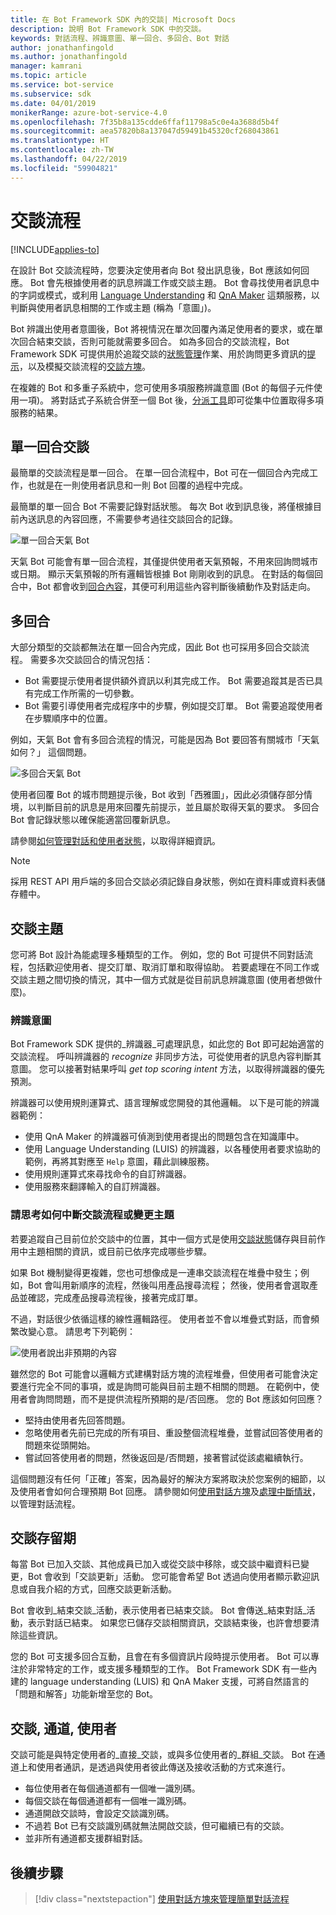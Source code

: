 ```yaml
---
title: 在 Bot Framework SDK 內的交談| Microsoft Docs
description: 說明 Bot Framework SDK 中的交談。
keywords: 對話流程、辨識意圖、單一回合、多回合、Bot 對話
author: jonathanfingold
ms.author: jonathanfingold
manager: kamrani
ms.topic: article
ms.service: bot-service
ms.subservice: sdk
ms.date: 04/01/2019
monikerRange: azure-bot-service-4.0
ms.openlocfilehash: 7f35b8a135cdde6ffaf11798a5c0e4a3688d5b4f
ms.sourcegitcommit: aea57820b8a137047d59491b45320cf268043861
ms.translationtype: HT
ms.contentlocale: zh-TW
ms.lasthandoff: 04/22/2019
ms.locfileid: "59904821"
---
```

# <a name="conversation-flow"></a>交談流程
[!INCLUDE[applies-to](../includes/applies-to.md)]

在設計 Bot 交談流程時，您要決定使用者向 Bot 發出訊息後，Bot 應該如何回應。 Bot 會先根據使用者的訊息辨識工作或交談主題。 Bot 會尋找使用者訊息中的字詞或模式，或利用 [Language Understanding](bot-builder-concept-luis.md) 和 [QnA Maker](https://docs.microsoft.com/en-us/azure/cognitive-services/qnamaker/overview/overview) 這類服務，以判斷與使用者訊息相關的工作或主題 (稱為「意圖」)。

Bot 辨識出使用者意圖後，Bot 將視情況在單次回覆內滿足使用者的要求，或在單次回合結束交談，否則可能就需要多回合。 如為多回合的交談流程，Bot Framework SDK 可提供用於追蹤交談的[狀態管理](./bot-builder-howto-v4-state.md)作業、用於詢問更多資訊的[提示](bot-builder-prompts.md)，以及模擬交談流程的[交談方塊](bot-builder-dialog-manage-conversation-flow.md)。

在複雜的 Bot 和多重子系統中，您可使用多項服務辨識意圖 (Bot 的每個子元件使用一項)。 將對話式子系統合併至一個 Bot 後，[分派工具](bot-builder-tutorial-dispatch.md)即可從集中位置取得多項服務的結果。

<!-- 
A conversation identifies a series of activities sent between a bot and a user on a specific channel and represents an interaction between one or more bots and either a _direct_ conversation with a specific user or a _group_ conversation with multiple users.
A bot communicates with a user on a channel by receiving activities from, and sending activities to the user.

- Each user has an ID that is unique per channel.
- Each conversation has an ID that is unique per channel.
- The channel sets the conversation ID when it starts the conversation.
- The bot cannot start a conversation; however, once it has a conversation ID, it can resume that conversation.
- Not all channels support group conversations.
-->

## <a name="single-turn-conversation"></a>單一回合交談

最簡單的交談流程是單一回合。 在單一回合流程中，Bot 可在一個回合內完成工作，也就是在一則使用者訊息和一則 Bot 回覆的過程中完成。

<!-- The following isn't always true, it's a generalization -->

最簡單的單一回合 Bot 不需要記錄對話狀態。 每次 Bot 收到訊息後，將僅根據目前內送訊息的內容回應，不需要參考過往交談回合的記錄。

![單一回合天氣 Bot](./media/concept-conversation/weather-single-turn.png)

天氣 Bot 可能會有單一回合流程，其僅提供使用者天氣預報，不用來回詢問城市或日期。 顯示天氣預報的所有邏輯皆根據 Bot 剛剛收到的訊息。 在對話的每個回合中，Bot 都會收到[回合內容](bot-builder-concept-activity-processing.md#turn-context)，其便可利用這些內容判斷後續動作及對話走向。

## <a name="multiple-turns"></a>多回合

大部分類型的交談都無法在單一回合內完成，因此 Bot 也可採用多回合交談流程。 需要多次交談回合的情況包括：

* Bot 需要提示使用者提供額外資訊以利其完成工作。 Bot 需要追蹤其是否已具有完成工作所需的一切參數。
* Bot 需要引導使用者完成程序中的步驟，例如提交訂單。 Bot 需要追蹤使用者在步驟順序中的位置。

例如，天氣 Bot 會有多回合流程的情況，可能是因為 Bot 要回答有關城市「天氣如何？」 這個問題。

![多回合天氣 Bot](./media/concept-conversation/weather-multi-turn.png)

使用者回覆 Bot 的城市問題提示後，Bot 收到「西雅圖」，因此必須儲存部分情境，以判斷目前的訊息是用來回覆先前提示，並且屬於取得天氣的要求。 多回合 Bot 會記錄狀態以確保能適當回覆新訊息。

請參閱[如何管理對話和使用者狀態](bot-builder-howto-v4-state.md)，以取得詳細資訊。

> [!NOTE]
> 採用 REST API 用戶端的多回合交談必須記錄自身狀態，例如在資料庫或資料表儲存體中。

## <a name="conversation-topics"></a>交談主題

您可將 Bot 設計為能處理多種類型的工作。 例如，您的 Bot 可提供不同對話流程，包括歡迎使用者、提交訂單、取消訂單和取得協助。 若要處理在不同工作或交談主題之間切換的情況，其中一個方式就是從目前訊息辨識意圖 (使用者想做什麼)。

### <a name="recognize-intent"></a>辨識意圖

Bot Framework SDK 提供的_辨識器_可處理訊息，如此您的 Bot 即可起始適當的交談流程。 呼叫辨識器的 _recognize_ 非同步方法，可從使用者的訊息內容判斷其意圖。 您可以接著對結果呼叫 _get top scoring intent_ 方法，以取得辨識器的優先預測。

辨識器可以使用規則運算式、語言理解或您開發的其他邏輯。 以下是可能的辨識器範例：

* 使用 QnA Maker 的辨識器可偵測到使用者提出的問題包含在知識庫中。
* 使用 Language Understanding (LUIS) 的辨識器，以各種使用者要求協助的範例，再將其對應至 `Help` 意圖，藉此訓練服務。
* 使用規則運算式來尋找命令的自訂辨識器。
* 使用服務來翻譯輸入的自訂辨識器。

### <a name="consider-how-to-interrupt-conversation-flow-or-change-topics"></a>請思考如何中斷交談流程或變更主題

若要追蹤自己目前位於交談中的位置，其中一個方式是使用[交談狀態](bot-builder-howto-v4-state.md)儲存與目前作用中主題相關的資訊，或目前已依序完成哪些步驟。

如果 Bot 機制變得更複雜，您也可想像成是一連串交談流程在堆疊中發生；例如，Bot 會叫用新順序的流程，然後叫用產品搜尋流程； 然後，使用者會選取產品並確認，完成產品搜尋流程後，接著完成訂單。

不過，對話很少依循這樣的線性邏輯路徑。 使用者並不會以堆疊式對話，而會頻繁改變心意。 請思考下列範例：

![使用者說出非預期的內容](./media/concept-conversation/interruption.png)

雖然您的 Bot 可能會以邏輯方式建構對話方塊的流程堆疊，但使用者可能會決定要進行完全不同的事項，或是詢問可能與目前主題不相關的問題。 在範例中，使用者會詢問問題，而不是提供流程所預期的是/否回應。 您的 Bot 應該如何回應？

* 堅持由使用者先回答問題。
* 忽略使用者先前已完成的所有項目、重設整個流程堆疊，並嘗試回答使用者的問題來從頭開始。
* 嘗試回答使用者的問題，然後返回是/否問題，接著嘗試從該處繼續執行。

這個問題沒有任何「正確」答案，因為最好的解決方案將取決於您案例的細節，以及使用者會如何合理預期 Bot 回應。 請參閱如何[使用對話方塊](bot-builder-dialog-manage-conversation-flow.md)及[處理中斷情狀](bot-builder-howto-handle-user-interrupt.md)，以管理對話流程。

## <a name="conversation-lifetime"></a>交談存留期

<!-- Note: these activities are dependent on whether the channel actually sends them. Also, we should add links -->
每當 Bot 已加入交談、其他成員已加入或從交談中移除，或交談中繼資料已變更，Bot 會收到「交談更新」活動。
您可能會希望 Bot 透過向使用者顯示歡迎訊息或自我介紹的方式，回應交談更新活動。

Bot 會收到_結束交談_活動，表示使用者已結束交談。 Bot 會傳送_結束對話_活動，表示對話已結束。
如果您已儲存交談相關資訊，交談結束後，也許會想要清除這些資訊。

<!--  Types of conversations -->

您的 Bot 可支援多回合互動，且會在有多個資訊片段時提示使用者。 Bot 可以專注於非常特定的工作，或支援多種類型的工作。
Bot Framework SDK 有一些內建的 language understanding (LUIS) 和 QnA Maker 支援，可將自然語言的「問題和解答」功能新增至您的 Bot。

## <a name="conversations-channels-and-users"></a>交談, 通道, 使用者

交談可能是與特定使用者的_直接_交談，或與多位使用者的_群組_交談。
Bot 在通道上和使用者通訊，是透過與使用者彼此傳送及接收活動的方式來進行。

* 每位使用者在每個通道都有一個唯一識別碼。
* 每個交談在每個通道都有一個唯一識別碼。
* 通道開啟交談時，會設定交談識別碼。
* 不過若 Bot 已有交談識別碼就無法開啟交談，但可繼續已有的交談。
* 並非所有通道都支援群組對話。

## <a name="next-steps"></a>後續步驟

> [!div class="nextstepaction"]
> [使用對話方塊來管理簡單對話流程](bot-builder-dialog-manage-conversation-flow.md)

<!-- In addition, your bot can send activities back to the user, either _proactively_, in response to internal logic, or _reactively_, in response to an activity from the user or channel.-->
<!--TODO: Link to messaging how tos.-->
